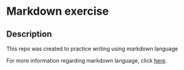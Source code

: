 # Markdown exercise

## Description

This repo was created to practice writing using markdown language

For more information regarding markdown language, click [here](markdown.md).